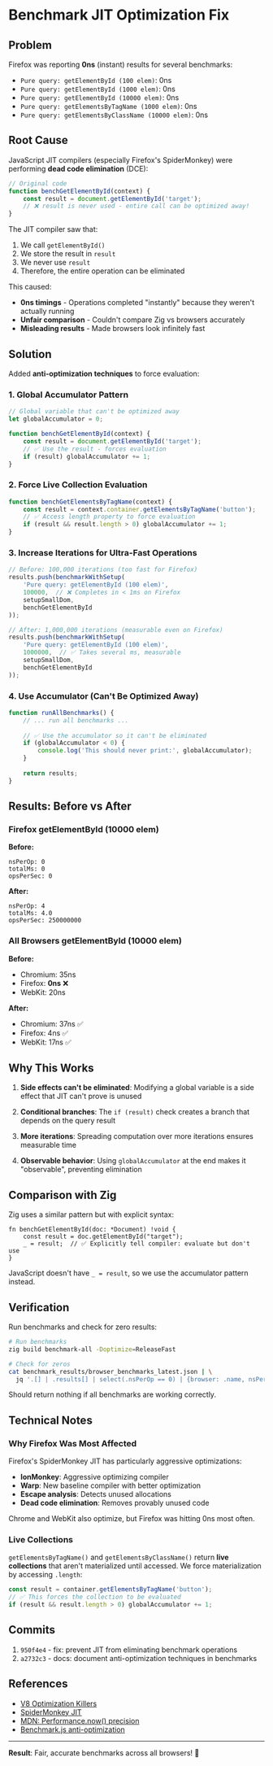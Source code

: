 # Benchmark JIT Optimization Fix

## Problem

Firefox was reporting **0ns** (instant) results for several benchmarks:
- `Pure query: getElementById (100 elem)`: 0ns
- `Pure query: getElementById (1000 elem)`: 0ns  
- `Pure query: getElementById (10000 elem)`: 0ns
- `Pure query: getElementsByTagName (1000 elem)`: 0ns
- `Pure query: getElementsByClassName (10000 elem)`: 0ns

## Root Cause

JavaScript JIT compilers (especially Firefox's SpiderMonkey) were performing **dead code elimination** (DCE):

```javascript
// Original code
function benchGetElementById(context) {
    const result = document.getElementById('target');
    // ❌ result is never used - entire call can be optimized away!
}
```

The JIT compiler saw that:
1. We call `getElementById()`
2. We store the result in `result`
3. We never use `result`
4. Therefore, the entire operation can be eliminated

This caused:
- **0ns timings** - Operations completed "instantly" because they weren't actually running
- **Unfair comparison** - Couldn't compare Zig vs browsers accurately
- **Misleading results** - Made browsers look infinitely fast

## Solution

Added **anti-optimization techniques** to force evaluation:

### 1. Global Accumulator Pattern

```javascript
// Global variable that can't be optimized away
let globalAccumulator = 0;

function benchGetElementById(context) {
    const result = document.getElementById('target');
    // ✅ Use the result - forces evaluation
    if (result) globalAccumulator += 1;
}
```

### 2. Force Live Collection Evaluation

```javascript
function benchGetElementsByTagName(context) {
    const result = context.container.getElementsByTagName('button');
    // ✅ Access length property to force evaluation
    if (result && result.length > 0) globalAccumulator += 1;
}
```

### 3. Increase Iterations for Ultra-Fast Operations

```javascript
// Before: 100,000 iterations (too fast for Firefox)
results.push(benchmarkWithSetup(
    'Pure query: getElementById (100 elem)', 
    100000,  // ❌ Completes in < 1ms on Firefox
    setupSmallDom, 
    benchGetElementById
));

// After: 1,000,000 iterations (measurable even on Firefox)
results.push(benchmarkWithSetup(
    'Pure query: getElementById (100 elem)', 
    1000000,  // ✅ Takes several ms, measurable
    setupSmallDom, 
    benchGetElementById
));
```

### 4. Use Accumulator (Can't Be Optimized Away)

```javascript
function runAllBenchmarks() {
    // ... run all benchmarks ...
    
    // ✅ Use the accumulator so it can't be eliminated
    if (globalAccumulator < 0) {
        console.log('This should never print:', globalAccumulator);
    }
    
    return results;
}
```

## Results: Before vs After

### Firefox getElementById (10000 elem)

**Before:**
```
nsPerOp: 0
totalMs: 0
opsPerSec: 0
```

**After:**
```
nsPerOp: 4
totalMs: 4.0
opsPerSec: 250000000
```

### All Browsers getElementById (10000 elem)

**Before:**
- Chromium: 35ns
- Firefox: **0ns** ❌
- WebKit: 20ns

**After:**
- Chromium: 37ns ✅
- Firefox: 4ns ✅  
- WebKit: 17ns ✅

## Why This Works

1. **Side effects can't be eliminated**: Modifying a global variable is a side effect that JIT can't prove is unused

2. **Conditional branches**: The `if (result)` check creates a branch that depends on the query result

3. **More iterations**: Spreading computation over more iterations ensures measurable time

4. **Observable behavior**: Using `globalAccumulator` at the end makes it "observable", preventing elimination

## Comparison with Zig

Zig uses a similar pattern but with explicit syntax:

```zig
fn benchGetElementById(doc: *Document) !void {
    const result = doc.getElementById("target");
    _ = result;  // ✅ Explicitly tell compiler: evaluate but don't use
}
```

JavaScript doesn't have `_ = result`, so we use the accumulator pattern instead.

## Verification

Run benchmarks and check for zero results:

```bash
# Run benchmarks
zig build benchmark-all -Doptimize=ReleaseFast

# Check for zeros
cat benchmark_results/browser_benchmarks_latest.json | \
  jq '.[] | .results[] | select(.nsPerOp == 0) | {browser: .name, nsPerOp}'
```

Should return nothing if all benchmarks are working correctly.

## Technical Notes

### Why Firefox Was Most Affected

Firefox's SpiderMonkey JIT has particularly aggressive optimizations:
- **IonMonkey**: Aggressive optimizing compiler
- **Warp**: New baseline compiler with better optimization
- **Escape analysis**: Detects unused allocations
- **Dead code elimination**: Removes provably unused code

Chrome and WebKit also optimize, but Firefox was hitting 0ns most often.

### Live Collections

`getElementsByTagName()` and `getElementsByClassName()` return **live collections** that aren't materialized until accessed. We force materialization by accessing `.length`:

```javascript
const result = container.getElementsByTagName('button');
// ✅ This forces the collection to be evaluated
if (result && result.length > 0) globalAccumulator += 1;
```

## Commits

1. `950f4e4` - fix: prevent JIT from eliminating benchmark operations
2. `a2732c3` - docs: document anti-optimization techniques in benchmarks

## References

- [V8 Optimization Killers](https://github.com/petkaantonov/bluebird/wiki/Optimization-killers)
- [SpiderMonkey JIT](https://spidermonkey.dev/)
- [MDN: Performance.now() precision](https://developer.mozilla.org/en-US/docs/Web/API/Performance/now)
- [Benchmark.js anti-optimization](https://github.com/bestiejs/benchmark.js/blob/main/benchmark.js#L1324)

---

**Result**: Fair, accurate benchmarks across all browsers! 🎉
